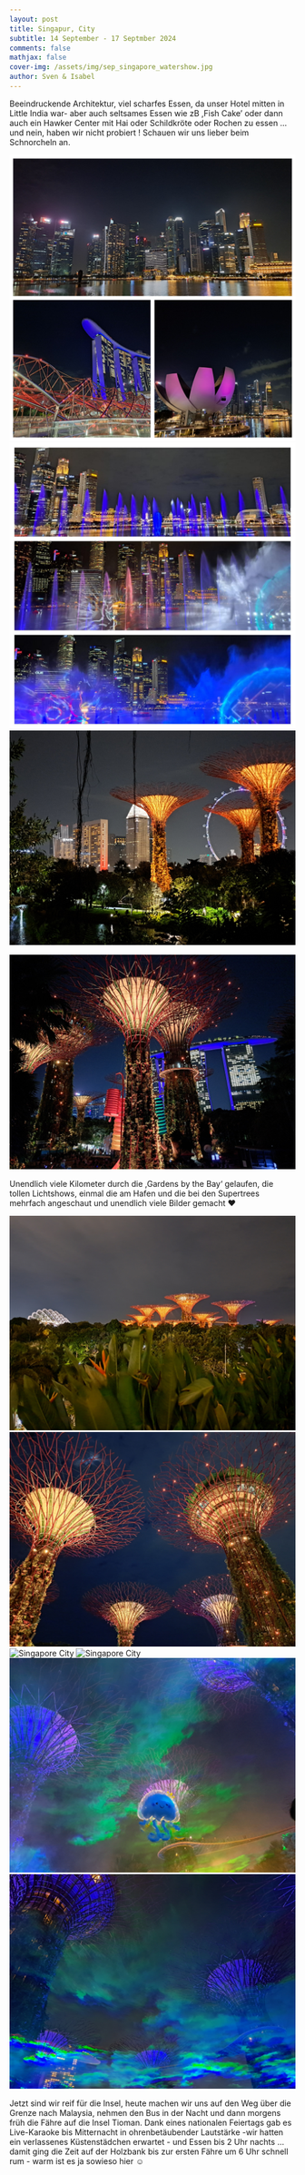 ```yaml
---
layout: post
title: Singapur, City
subtitle: 14 September - 17 Septmber 2024
comments: false
mathjax: false
cover-img: /assets/img/sep_singapore_watershow.jpg
author: Sven & Isabel
---
```

Beeindruckende Architektur, viel scharfes Essen, da unser Hotel mitten in Little India war- aber auch seltsames Essen wie zB ,Fish Cake’ oder dann auch ein Hawker Center mit Hai oder Schildkröte oder Rochen zu essen …und nein, haben wir nicht probiert ! Schauen wir uns lieber beim Schnorcheln an.

![Singapore City](/assets/img/sep_singapore_collage_architecture_1.jpg)
![Singapore City](/assets/img/sep_singapore_collage_architecture_2.jpg)
![Singapore City](/assets/img/sep_singapore_architecture_3.jpg)

![Singapore City](/assets/img/sep_singapore_architecture_4.jpg)

Unendlich viele Kilometer durch die ,Gardens by the Bay‘ gelaufen, die tollen Lichtshows, einmal die am Hafen und die bei den Supertrees mehrfach angeschaut und unendlich viele Bilder gemacht ❤️

![Singapore City](/assets/img/sep_singapore_garden_1.jpg)
![Singapore City](/assets/img/sep_singapore_garden_2.jpg)
![Singapore City](/assets/img/sep_singapore_garden_3.jpg)
![Singapore City](/assets/img/sep_singapore_garden_4.jpg)
![Singapore City](/assets/img/sep_singapore_garden_5.jpg)
![Singapore City](/assets/img/sep_singapore_garden_6.jpg)

Jetzt sind wir reif für die Insel, heute machen wir uns auf den Weg über die Grenze nach Malaysia, nehmen den Bus in der Nacht und dann morgens früh die Fähre auf die Insel Tioman. Dank eines nationalen Feiertags gab es Live-Karaoke bis Mitternacht in ohrenbetäubender Lautstärke -wir hatten ein verlassenes Küstenstädchen erwartet - und Essen bis 2 Uhr nachts … damit ging die Zeit auf der Holzbank bis zur ersten Fähre um 6 Uhr schnell rum - warm ist es ja sowieso hier ☺️

